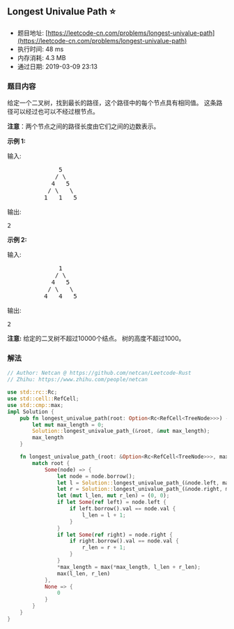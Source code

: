 ## Longest Univalue Path :star:
- 题目地址: [https://leetcode-cn.com/problems/longest-univalue-path](https://leetcode-cn.com/problems/longest-univalue-path)
- 执行时间: 48 ms 
- 内存消耗: 4.3 MB
- 通过日期: 2019-03-09 23:13

### 题目内容
<p>给定一个二叉树，找到最长的路径，这个路径中的每个节点具有相同值。 这条路径可以经过也可以不经过根节点。</p>

<p><strong>注意</strong>：两个节点之间的路径长度由它们之间的边数表示。</p>

<p><strong>示例 1:</strong></p>

<p>输入:</p>

<pre>
              5
             / \
            4   5
           / \   \
          1   1   5
</pre>

<p>输出:</p>

<pre>
2
</pre>

<p><strong>示例 2:</strong></p>

<p>输入:</p>

<pre>
              1
             / \
            4   5
           / \   \
          4   4   5
</pre>

<p>输出:</p>

<pre>
2
</pre>

<p><strong>注意:</strong> 给定的二叉树不超过10000个结点。 树的高度不超过1000。</p>


### 解法
```rust
// Author: Netcan @ https://github.com/netcan/Leetcode-Rust
// Zhihu: https://www.zhihu.com/people/netcan

use std::rc::Rc;
use std::cell::RefCell;
use std::cmp::max;
impl Solution {
    pub fn longest_univalue_path(root: Option<Rc<RefCell<TreeNode>>>) -> i32 {
        let mut max_length = 0;
        Solution::longest_univalue_path_(&root, &mut max_length);
        max_length
    }

    fn longest_univalue_path_(root: &Option<Rc<RefCell<TreeNode>>>, max_length: &mut i32) -> i32 {
        match root {
            Some(node) => {
                let node = node.borrow();
                let l = Solution::longest_univalue_path_(&node.left, max_length);
                let r = Solution::longest_univalue_path_(&node.right, max_length);
                let (mut l_len, mut r_len) = (0, 0);
                if let Some(ref left) = node.left {
                    if left.borrow().val == node.val {
                        l_len = l + 1;
                    }
                }
                if let Some(ref right) = node.right {
                    if right.borrow().val == node.val {
                        r_len = r + 1;
                    }
                }
                *max_length = max(*max_length, l_len + r_len);
                max(l_len, r_len)
            },
            None => {
                0
            }
        }
    }
}

```
